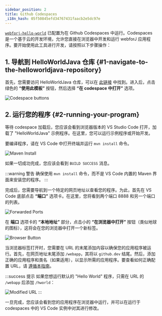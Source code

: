 ```yaml
---
sidebar_position: 2
title: Github Codespaces
_i18n_hash: 05f50845efd34767431faacb2e5dc97e
---
```


[`webforj-hello-world`](https://github.com/webforj/webforj-hello-world) 已配置为在 Github Codespaces 中运行。Codespaces 是一个基于云的开发环境，允许您直接在浏览器中开发和运行 webforJ 应用程序。要开始使用此工具进行开发，请按照以下步骤操作：

## 1. 导航到 HelloWorldJava 仓库 {#1-navigate-to-the-helloworldjava-repository}

首先，您需要访问 HelloWorldJava 仓库，可以在 [此链接](https://github.com/webforj/webforj-hello-world) 中找到。进入后，点击绿色的 **“使用此模板”** 按钮，然后选择 **“在 codespace 中打开”** 选项。

![Codespace buttons](/img/bbj-installation/github/1.png#rounded-border)

## 2. 运行您的程序 {#2-running-your-program}

等待 codespace 加载后，您应该会看到浏览器版本的 VS Studio Code 打开，加载了 "HelloWorldJava" 示例程序。在这里，您可以运行示例程序或开始开发。

要编译程序，请在 VS Code 中打开终端并运行 `mvn install` 命令。

![Maven Install](/img/bbj-installation/github/2.png#rounded-border)

如果一切成功完成，您应该会看到 `BUILD SUCCESS` 消息。

:::warning 警告 
确保使用 `mvn install` 命令，而不是 VS Code 内置的 Maven 界面来安装您的程序。
:::

完成后，您需要导航到一个特定的网页地址以查看您的程序。为此，首先在 VS Code 底部点击 **“端口”** 选项卡。在这里，您将看到两个端口 8888 和另一个端口的列表。

![Forwarded Ports](/img/bbj-installation/github/3.png#rounded-border)

在 **端口** 选项卡的 **“本地地址”** 部分，点击小的 **“在浏览器中打开”** 按钮（类似地球的图标），这将会在您的浏览器中打开一个新标签。

![Browser Button](/img/bbj-installation/github/4.png#rounded-border)

当浏览器标签打开时，您需要在 URL 的末尾添加内容以确保您的应用程序被运行。首先，在网页地址末尾添加 `/webapp`，其将以 `github.dev` 结尾。然后，添加正确的应用程序和类名（如果适用），以显示所需的应用程序。要查看如何正确配置 URL，请 [遵循本指南](./configuration)。

:::success 提示
如果您想运行默认的 "Hello World" 程序，只需在 URL 的 `/webapp` 后添加 `/hworld`：
<br />

![Modified URL](/img/bbj-installation/github/5.png#rounded-border)
:::


一旦完成，您应该会看到您的应用程序在浏览器中运行，并可以在运行于 codespaces 中的 VS Code 实例中对其进行修改。
